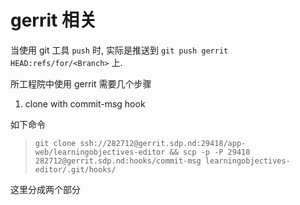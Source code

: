 # gerrit 相关

当使用 git 工具 `push` 时, 实际是推送到 `git push gerrit HEAD:refs/for/<Branch>` 上.

所工程院中使用 gerrit 需要几个步骤

1. clone with commit-msg hook

如下命令

> `git clone ssh://282712@gerrit.sdp.nd:29418/app-web/learningobjectives-editor && scp -p -P 29418 282712@gerrit.sdp.nd:hooks/commit-msg learningobjectives-editor/.git/hooks/`

这里分成两个部分